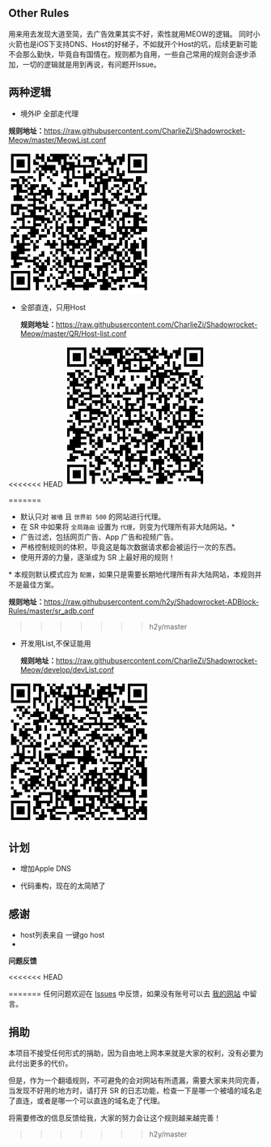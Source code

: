 ## Other Rules

用来用去发现大道至简，去广告效果其实不好，索性就用MEOW的逻辑。
同时小火箭也是iOS下支持DNS、Host的好梯子，不如就开个Host的坑，后续更新可能不会那么勤快，毕竟自有国情在。规则都为自用，一些自己常用的规则会逐步添加，一切的逻辑就是用到再说，有问题开Issue。

## 两种逻辑

- 境外IP 全部走代理

**规则地址：**<https://raw.githubusercontent.com/CharlieZi/Shadowrocket-Meow/master/MeowList.conf>

![地址扫码](https://raw.githubusercontent.com/CharlieZi/Shadowrocket-Meow/master/QR/MeowList.png)

- 全部直连，只用Host

  **规则地址：**<https://raw.githubusercontent.com/CharlieZi/Shadowrocket-Meow/master/QR/Host-list.conf>

<<<<<<< HEAD
![地址扫码](https://raw.githubusercontent.com/CharlieZi/Shadowrocket-Meow/master/QR/Host-list.png)

=======
-   默认只对 `被墙` 且 `世界前 500` 的网站进行代理。
-   在 SR 中如果将 `全局路由` 设置为 `代理`，则变为代理所有非大陆网站。\*
-   广告过滤，包括网页广告、App 广告和视频广告。
-   严格控制规则的体积，毕竟这是每次数据请求都会被运行一次的东西。
-   使用开源的力量，逐渐成为 SR 上最好用的规则！

\* 本规则默认模式应为 `配置`，如果只是需要长期地代理所有非大陆网站，本规则并不是最佳方案。

**规则地址：**<https://raw.githubusercontent.com/h2y/Shadowrocket-ADBlock-Rules/master/sr_adb.conf>
>>>>>>> h2y/master

- 开发用List,不保证能用

  **规则地址：**<https://raw.githubusercontent.com/CharlieZi/Shadowrocket-Meow/develop/devList.conf>

![地址扫码](https://raw.githubusercontent.com/CharlieZi/Shadowrocket-Meow/master/QR/devList.png)




## 计划

- 增加Apple DNS

- 代码重构，现在的太简陋了

## 感谢

- host列表来自 一键go host
- 




**问题反馈**

<<<<<<< HEAD

=======
任何问题欢迎在 [Issues](https://github.com/h2y/Shadowrocket-ADBlock-Rules/issues) 中反馈，如果没有账号可以去 [我的网站](https://hzy.pw/p/2096#comments) 中留言。


## 捐助

本项目不接受任何形式的捐助，因为自由地上网本来就是大家的权利，没有必要为此付出更多的代价。

但是，作为一个翻墙规则，不可避免的会对网站有所遗漏，需要大家来共同完善，当发现不好用的地方时，请打开 SR 的日志功能，检查一下是哪一个被墙的域名走了直连，或者是哪一个可以直连的域名走了代理。

将需要修改的信息反馈给我，大家的努力会让这个规则越来越完善！
>>>>>>> h2y/master
